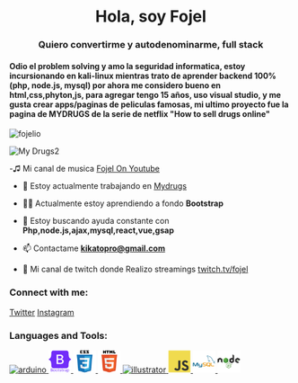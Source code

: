 <h1 align="center">Hola, soy Fojel</h1>
<h3 align="center"><b>Quiero convertirme y autodenominarme, full stack</b><br></h3> <h4> Odio el problem solving y amo la seguridad informatica, estoy incursionando en kali-linux mientras trato de aprender backend 100% (php, node.js, mysql) por ahora me considero bueno en html,css,phyton,js, para agregar tengo 15 años, uso visual studio, y me gusta crear apps/paginas de peliculas famosas, mi ultimo proyecto fue la pagina de MYDRUGS de la serie de netflix "How to sell drugs online"</h4>

<p align="left"> <img src="https://komarev.com/ghpvc/?username=fojelio&label=Profile%20views&color=0e75b6&style=flat" alt="fojelio" /> </p>

![My Drugs2](https://user-images.githubusercontent.com/79102693/117208436-810cd400-adcb-11eb-8bdc-56f16a3d119a.png)

-♫ Mi canal de musica [Fojel On Youtube](https://www.youtube.com/channel/UC8ocpLU9yH91-RVUIlKjQNw)

- 🔭 Estoy actualmente trabajando en [Mydrugs](https://github.com/fojelio/Our-room/tree/main)

- 👨‍💻 Actualmente estoy aprendiendo a fondo **Bootstrap**

- 🤝 Estoy buscando ayuda constante con **Php,node.js,ajax,mysql,react,vue,gsap**

- 📫 Contactame **kikatopro@gmail.com**

- 📄 Mi canal de twitch donde Realizo streamings [twitch.tv/fojel](twitch.tv/fojel)

<h3 align="left">Connect with me:</h3>
<p align="left">
  <a href="https://twitter.com/Fojelll" target="blank">Twitter</a>
<a href="https://instagram.com/https://www.instagram.com/fojell/" target="blank">Instagram</a>
</p>

<h3 align="left">Languages and Tools:</h3>
<p align="left"> <a href="https://www.arduino.cc/" target="_blank"> <img src="https://cdn.worldvectorlogo.com/logos/arduino-1.svg" alt="arduino" width="40" height="40"/> </a> <a href="https://getbootstrap.com" target="_blank"> <img src="https://raw.githubusercontent.com/devicons/devicon/master/icons/bootstrap/bootstrap-plain-wordmark.svg" alt="bootstrap" width="40" height="40"/> </a> <a href="https://www.w3schools.com/css/" target="_blank"> <img src="https://raw.githubusercontent.com/devicons/devicon/master/icons/css3/css3-original-wordmark.svg" alt="css3" width="40" height="40"/> </a> <a href="https://www.w3.org/html/" target="_blank"> <img src="https://raw.githubusercontent.com/devicons/devicon/master/icons/html5/html5-original-wordmark.svg" alt="html5" width="40" height="40"/> </a> <a href="https://www.adobe.com/in/products/illustrator.html" target="_blank"> <img src="https://www.vectorlogo.zone/logos/adobe_illustrator/adobe_illustrator-icon.svg" alt="illustrator" width="40" height="40"/> </a> <a href="https://developer.mozilla.org/en-US/docs/Web/JavaScript" target="_blank"> <img src="https://raw.githubusercontent.com/devicons/devicon/master/icons/javascript/javascript-original.svg" alt="javascript" width="40" height="40"/> </a> <a href="https://www.mysql.com/" target="_blank"> <img src="https://raw.githubusercontent.com/devicons/devicon/master/icons/mysql/mysql-original-wordmark.svg" alt="mysql" width="40" height="40"/> </a> <a href="https://nodejs.org" target="_blank"> <img src="https://raw.githubusercontent.com/devicons/devicon/master/icons/nodejs/nodejs-original-wordmark.svg" alt="nodejs" width="40" height="40"/> </a> </p>

